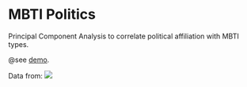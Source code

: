 # MBTI Politics

Principal Component Analysis to correlate political affiliation with MBTI types.

@see [demo](http://graphitfor.me/poc/mbti-politics/).

Data from:
![](https://raw.github.com/benji/mbti-politics/master/data_mbti_political_affilation.png)

